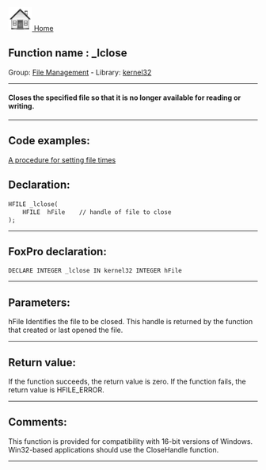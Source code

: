 [<img src="../../images/home.png"> Home ](https://github.com/VFPX/Win32API)  

## Function name : _lclose
Group: [File Management](../../functions_group.md#File_Management)  -  Library: [kernel32](../../Libraries.md#kernel32)  
***  


#### Closes the specified file so that it is no longer available for reading or writing.
***  


## Code examples:
[A procedure for setting file times](../../samples/sample_128.md)  

## Declaration:
```foxpro  
HFILE _lclose(
	HFILE  hFile 	// handle of file to close
);  
```  
***  


## FoxPro declaration:
```foxpro  
DECLARE INTEGER _lclose IN kernel32 INTEGER hFile  
```  
***  


## Parameters:
hFile
Identifies the file to be closed. This handle is returned by the function that created or last opened the file.  
***  


## Return value:
If the function succeeds, the return value is zero. If the function fails, the return value is HFILE_ERROR.  
***  


## Comments:
This function is provided for compatibility with 16-bit versions of Windows. Win32-based applications should use the CloseHandle function.  
  
***  

